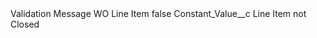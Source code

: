 <?xml version="1.0" encoding="UTF-8"?>
<CustomMetadata xmlns="http://soap.sforce.com/2006/04/metadata" xmlns:xsi="http://www.w3.org/2001/XMLSchema-instance" xmlns:xsd="http://www.w3.org/2001/XMLSchema">
    <label>Validation Message WO Line Item</label>
    <protected>false</protected>
    <values>
        <field>Constant_Value__c</field>
        <value xsi:type="xsd:string">Line Item not Closed</value>
    </values>
</CustomMetadata>
